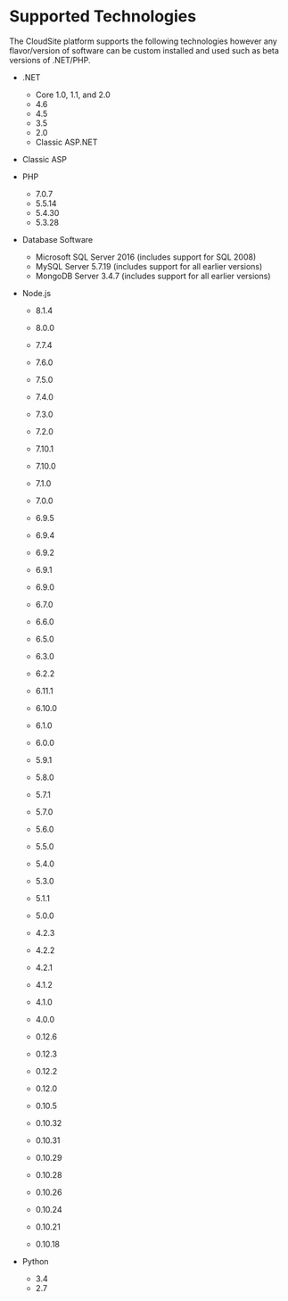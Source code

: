 # Supported Technologies

The CloudSite platform supports the following technologies however any flavor/version of software can be custom installed and used such as beta versions of .NET/PHP.

* .NET
  * Core 1.0, 1.1, and 2.0
  * 4.6
  * 4.5
  * 3.5
  * 2.0
  * Classic ASP.NET

* Classic ASP

* PHP
  * 7.0.7
  * 5.5.14
  * 5.4.30
  * 5.3.28

* Database Software
  * Microsoft SQL Server 2016 (includes support for SQL 2008)
  * MySQL Server 5.7.19 (includes support for all earlier versions)
  * MongoDB Server 3.4.7 (includes support for all earlier versions)

* Node.js

  * 8.1.4
  * 8.0.0
  * 7.7.4
  * 7.6.0
  * 7.5.0
  * 7.4.0
  * 7.3.0
  * 7.2.0
  * 7.10.1
  * 7.10.0
  * 7.1.0
  * 7.0.0
  * 6.9.5
  * 6.9.4
  * 6.9.2
  * 6.9.1
  * 6.9.0
  * 6.7.0
  * 6.6.0
  * 6.5.0
  * 6.3.0
  * 6.2.2
  * 6.11.1
  * 6.10.0
  * 6.1.0
  * 6.0.0
  * 5.9.1
  * 5.8.0
  * 5.7.1
  * 5.7.0
  * 5.6.0
  * 5.5.0
  * 5.4.0
  * 5.3.0
  * 5.1.1

  * 5.0.0

  * 4.2.3

  * 4.2.2

  * 4.2.1

  * 4.1.2

  * 4.1.0

  * 4.0.0

  * 0.12.6

  * 0.12.3

  * 0.12.2

  * 0.12.0

  * 0.10.5

  * 0.10.32

  * 0.10.31

  * 0.10.29

  * 0.10.28

  * 0.10.26

  * 0.10.24

  * 0.10.21

  * 0.10.18

* Python
  * 3.4
  * 2.7
